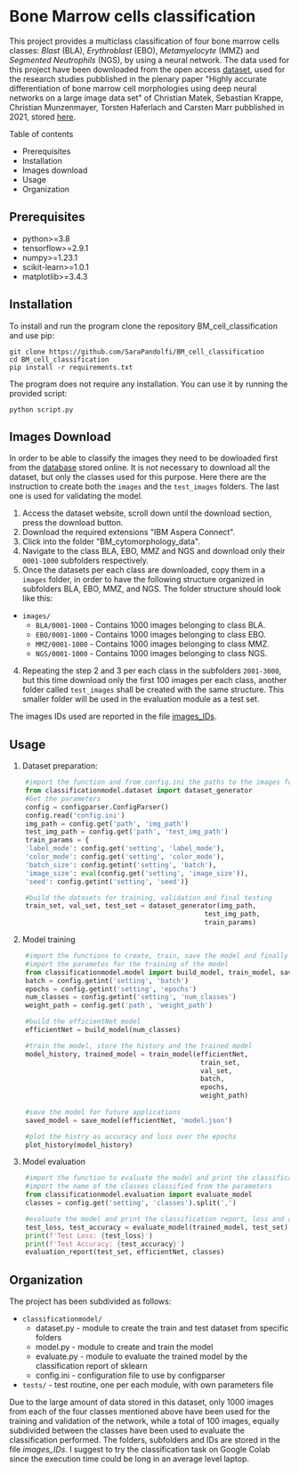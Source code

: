# Bone Marrow cells classification
This project provides a multiclass classification of four bone marrow cells classes: *Blast* (BLA), *Erythroblast* (EBO), *Metamyelocyte* (MMZ) and *Segmented Neutrophils* (NGS), by using a neural network.
The data used for this project have been downloaded from the open access [dataset](https://wiki.cancerimagingarchive.net/pages/viewpage.action?pageId=101941770), used for the research studies pubblished in the plenary paper "Highly accurate differentiation of bone marrow cell morphologies using deep neural networks on a large image data set" of Christian Matek, Sebastian Krappe, Christian Munzenmayer, Torsten Haferlach and Carsten Marr pubblished in 2021, stored [here](http://ashpublications.org/blood/article-pdf/138/20/1917/1845796/bloodbld2020010568.pdf).

Table of contents
- Prerequisites
- Installation
- Images download
- Usage
- Organization


## Prerequisites
- python>=3.8
- tensorflow>=2.9.1
- numpy>=1.23.1
- scikit-learn>=1.0.1
- matplotlib>=3.4.3

## Installation

To install and run the program clone the repository BM_cell_classification and use pip:

    git clone https://github.com/SaraPandolfi/BM_cell_classification
    cd BM_cell_classification
    pip install -r requirements.txt

The program does not require any installation. You can use it by running the provided script:

    python script.py

## Images Download

In order to be able to classify the images they need to be dowloaded first from the [database](https://wiki.cancerimagingarchive.net/pages/viewpage.action?pageId=101941770) stored online. It is not necessary to download all the dataset, but only the classes used for this purpose. Here there are the instruction to create both the `images` and the `test_images` folders. The last one is used for validating the model.

1. Access the dataset website, scroll down until the download section, press the download button.
2. Download the required extensions "IBM Aspera Connect".
3. Click into the folder "BM_cytomorphology_data".
4. Navigate to the class BLA, EBO, MMZ and NGS and download only their `0001-1000` subfolders respectively.
3. Once the datasets per each class are downloaded, copy them in a `images` folder, in order to have the following structure organized in subfolders BLA, EBO, MMZ, and NGS. The folder structure should look like this:

- `images/`
    - `BLA/0001-1000` - Contains 1000 images belonging to class BLA.
    - `EBO/0001-1000` - Contains 1000 images belonging to class EBO.
    - `MMZ/0001-1000` - Contains 1000 images belonging to class MMZ.
    - `NGS/0001-1000` - Contains 1000 images belonging to class NGS.

4. Repeating the step 2 and 3 per each class in the subfolders `2001-3000`, but this time download only the first 100 images per each class, another folder called `test_images` shall be created with the same structure. This smaller folder will be used in the evaluation module as a test set.

The images IDs used are reported in the file [images_IDs](https://github.com/SaraPandolfi/BM_cell_classification/blob/master/images_IDs.txt).


## Usage

1. Dataset preparation:
```python
    #import the function and from config.ini the paths to the images folders and for the dataset setup
    from classificationmodel.dataset import dataset_generator
    #Get the parameters
    config = configparser.ConfigParser()
    config.read('config.ini')
    img_path = config.get('path', 'img_path')
    test_img_path = config.get('path', 'test_img_path')
    train_params = {
    'label_mode': config.get('setting', 'label_mode'),
    'color_mode': config.get('setting', 'color_mode'),
    'batch_size': config.getint('setting', 'batch'),
    'image_size': eval(config.get('setting', 'image_size')),
    'seed': config.getint('setting', 'seed')}

    #build the datasets for training, validation and final testing
    train_set, val_set, test_set = dataset_generator(img_path,
                                                 test_img_path,
                                                 train_params)
```
2. Model training
```python
    #import the functions to create, train, save the model and finally plot its history
    #import the parametes for the training of the model
    from classificationmodel.model import build_model, train_model, save_model, plot_history
    batch = config.getint('setting', 'batch')
    epochs = config.getint('setting', 'epochs')
    num_classes = config.getint('setting', 'num_classes')
    weight_path = config.get('path', 'weight_path')

    #build the efficientNet model
    efficientNet = build_model(num_classes)

    #train the model, store the history and the trained model
    model_history, trained_model = train_model(efficientNet,
                                                train_set, 
                                                val_set, 
                                                batch, 
                                                epochs,
                                                weight_path)
    
    #save the model for future applications
    saved_model = save_model(efficientNet, 'model.json')

    #plot the histry as accuracy and loss over the epochs
    plot_history(model_history)
```
3. Model evaluation
```python
    #import the function to evaluate the model and print the classification report of sklearn
    #import the name of the classes classified from the parameters
    from classificationmodel.evaluation import evaluate_model
    classes = config.get('setting', 'classes').split(',')

    #evaluate the model and print the classification report, loss and accuracy
    test_loss, test_accuracy = evaluate_model(trained_model, test_set)
    print(f'Test Loss: {test_loss}')
    print(f'Test Accuracy: {test_accuracy}')    
    evaluation_report(test_set, efficientNet, classes)
```
## Organization

The project has been subdivided as follows:
- `classificationmodel/`
    - dataset.py - module to create the train and test dataset from specific folders
    - model.py - module to create and train the model
    - evaluate.py - module to evaluate the trained model by the classification report of sklearn 
    - config.ini - configuration file to use by configparser
- `tests/` - test routine, one per each module, with own parameters file

Due to the large amount of data stored in this dataset, only 1000 images from each of the four classes mentioned above have been used for the training and validation of the network, while a total of 100 images, equally subdivided between the classes have been used to evaluate the classification performed. The folders, subfolders and IDs are stored in the file *images_IDs*.
I suggest to try the classification task on Google Colab since the execution time could be long in an average level laptop.